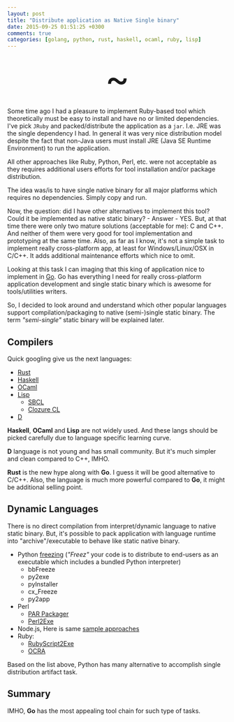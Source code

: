 ```yaml
---
layout: post
title: "Distribute application as Native Single binary"
date: 2015-09-25 01:51:25 +0300
comments: true
categories: [golang, python, rust, haskell, ocaml, ruby, lisp] 
---
```


<div align="center"><span style="align: center; font-size: 64pt">~</span></div>

Some time ago I had a pleasure to implement Ruby-based tool which theoretically must be easy to install and have no or limited dependencies.
I've pick `JRuby` and packed/distribute the application as a `jar`. I.e. JRE was the single dependency I had. In general it was very nice distribution model despite the fact that non-Java users must install JRE (Java SE Runtime Environment) to run the application.

All other approaches like Ruby, Python, Perl, etc. were not acceptable as they requires additional users efforts for tool installation and/or package distribution. 

The idea was/is to have single native binary for all major platforms which requires no dependencies. Simply copy and run.

Now, the question: did I have other alternatives to implement this tool? Could it be implemented as native static binary? - Answer - YES. But, at that time there were only two mature solutions (acceptable for me): C and C++. And neither of them were very good for tool implementation and prototyping at the same time. Also, as far as I know, it's not a simple task to implement really cross-platform app, at least for Windows/Linux/OSX in C/C++. It adds additional maintenance efforts which nice to omit.

Looking at this task I can imaging that this king of application nice to implement in [Go](https://golang.org). Go has everything I need for really cross-platform application development and single static binary which is awesome for tools/utilities writers.

So, I decided to look around and understand which other popular languages support compilation/packaging to native (semi-)single static binary. The term _"semi-single"_ static binary will be explained later.

## Compilers 

Quick googling give us the next languages:

* [Rust](https://www.rust-lang.org)
* [Haskell](https://www.haskell.org)
* [OCaml](https://ocaml.org/)
* [Lisp](http://www.cliki.net/creating%20executables)  
    * [SBCL](http://www.sbcl.org/) 
    * [Clozure CL](http://ccl.clozure.com/)
* [D](http://dlang.org/)

**Haskell**, **OCaml** and **Lisp** are not widely used. And these langs should be picked carefully due to language specific learning curve.

**D** language is not young and has small community. But it's much simpler and clean compared to C++, IMHO.

**Rust** is the new hype along with **Go**. I guess it will be good alternative to C/C++. Also, the language is much more powerful compared to **Go**, it might be additional selling point.

## Dynamic Languages

There is no direct compilation from interpret/dynamic language to native static binary. But, it's possible to pack application with language runtime into "archive"/executable to behave like static native binary.

- Python [freezing](http://docs.python-guide.org/en/latest/shipping/freezing/) (_"Freez"_ your code is to distribute to end-users as an executable which includes a bundled Python interpreter)
    - bbFreeze
    - py2exe
    - pyInstaller
    - cx_Freeze 
    - py2app
- Perl
    - [PAR Packager](http://search.cpan.org/~rschupp/PAR-Packer-1.026/lib/pp.pm)
    - [Perl2Exe](http://www.indigostar.com/perl2exe.php)
- Node.js, Here is same [sample approaches](https://github.com/nwjs/nw.js/wiki/how-to-package-and-distribute-your-apps)
- Ruby:
    - [RubyScript2Exe](http://www.erikveen.dds.nl/rubyscript2exe/)
    - [OCRA](http://ocra.rubyforge.org/)

Based on the list above, Python has many alternative to accomplish single distribution artifact task.

## Summary
IMHO, **Go** has the most appealing tool chain for such type of tasks.